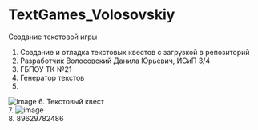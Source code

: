 # TextGames_Volosovskiy
Создание текстовой игры
1. Создание и отладка текстовых квестов с загрузкой в репозиторий
2. Разработчик Волосовский Данила Юрьевич, ИСиП 3/4
3. ГБПОУ ТК №21
4. Генератор текстов
5.    
![image](https://user-images.githubusercontent.com/91224596/139096885-4d760332-2b9b-484d-a850-9f6d48290eac.png)
6. Текстовый квест     
7. ![image](https://user-images.githubusercontent.com/91224596/139111270-88ff3b87-bf00-44de-a68f-b31655b68fde.png)         
8. 89629782486    
